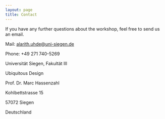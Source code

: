 ```yaml
---
layout: page
title: Contact
---
```



If you have any further questions about the workshop, feel free to send us
an email.

Mail: [alarith.uhde@uni-siegen.de](mailto:alarith.uhde@uni-siegen.de)
<p>Phone: +49 271 740-5269</p>

<p>Universität Siegen, Fakultät III</br>
<p>Ubiquitous Design</p>
<p>Prof. Dr. Marc Hassenzahl</p>
<p>Kohlbettstrasse 15</p>
<p>57072 Siegen</p>
<p>Deutschland</p>

